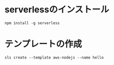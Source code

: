 
# serverlessのインストール
```
npm install -g serverless
```

# テンプレートの作成
```
sls create --template aws-nodejs --name hello
```
